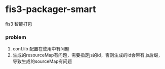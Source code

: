# fis3-packager-smart
fis3 智能打包


### problem
1. conf.lib 配置在使用中有问题
2. 生成的resourceMap有问题，需要指定js的id，否则生成的id会带有.js后缀，导致生成的sourceMap有问题
